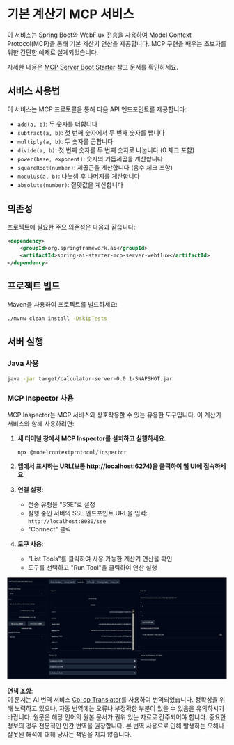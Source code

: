 <!--
CO_OP_TRANSLATOR_METADATA:
{
  "original_hash": "ed9cab32cc67c12d8969b407aa47100a",
  "translation_date": "2025-07-13T17:53:02+00:00",
  "source_file": "03-GettingStarted/01-first-server/solution/java/README.md",
  "language_code": "ko"
}
-->
# 기본 계산기 MCP 서비스

이 서비스는 Spring Boot와 WebFlux 전송을 사용하여 Model Context Protocol(MCP)을 통해 기본 계산기 연산을 제공합니다. MCP 구현을 배우는 초보자를 위한 간단한 예제로 설계되었습니다.

자세한 내용은 [MCP Server Boot Starter](https://docs.spring.io/spring-ai/reference/api/mcp/mcp-server-boot-starter-docs.html) 참고 문서를 확인하세요.


## 서비스 사용법

이 서비스는 MCP 프로토콜을 통해 다음 API 엔드포인트를 제공합니다:

- `add(a, b)`: 두 숫자를 더합니다
- `subtract(a, b)`: 첫 번째 숫자에서 두 번째 숫자를 뺍니다
- `multiply(a, b)`: 두 숫자를 곱합니다
- `divide(a, b)`: 첫 번째 숫자를 두 번째 숫자로 나눕니다 (0 체크 포함)
- `power(base, exponent)`: 숫자의 거듭제곱을 계산합니다
- `squareRoot(number)`: 제곱근을 계산합니다 (음수 체크 포함)
- `modulus(a, b)`: 나눗셈 후 나머지를 계산합니다
- `absolute(number)`: 절댓값을 계산합니다

## 의존성

프로젝트에 필요한 주요 의존성은 다음과 같습니다:

```xml
<dependency>
    <groupId>org.springframework.ai</groupId>
    <artifactId>spring-ai-starter-mcp-server-webflux</artifactId>
</dependency>
```

## 프로젝트 빌드

Maven을 사용하여 프로젝트를 빌드하세요:
```bash
./mvnw clean install -DskipTests
```

## 서버 실행

### Java 사용

```bash
java -jar target/calculator-server-0.0.1-SNAPSHOT.jar
```

### MCP Inspector 사용

MCP Inspector는 MCP 서비스와 상호작용할 수 있는 유용한 도구입니다. 이 계산기 서비스와 함께 사용하려면:

1. **새 터미널 창에서 MCP Inspector를 설치하고 실행하세요**:
   ```bash
   npx @modelcontextprotocol/inspector
   ```

2. **앱에서 표시하는 URL(보통 http://localhost:6274)을 클릭하여 웹 UI에 접속하세요**

3. **연결 설정**:
   - 전송 유형을 "SSE"로 설정
   - 실행 중인 서버의 SSE 엔드포인트 URL을 입력: `http://localhost:8080/sse`
   - "Connect" 클릭

4. **도구 사용**:
   - "List Tools"를 클릭하여 사용 가능한 계산기 연산을 확인
   - 도구를 선택하고 "Run Tool"을 클릭하여 연산 실행

![MCP Inspector Screenshot](../../../../../../translated_images/tool.40e180a7b0d0fe2067cf96435532b01f63f7f8619d6b0132355a04b426b669ac.ko.png)

**면책 조항**:  
이 문서는 AI 번역 서비스 [Co-op Translator](https://github.com/Azure/co-op-translator)를 사용하여 번역되었습니다. 정확성을 위해 노력하고 있으나, 자동 번역에는 오류나 부정확한 부분이 있을 수 있음을 유의하시기 바랍니다. 원문은 해당 언어의 원본 문서가 권위 있는 자료로 간주되어야 합니다. 중요한 정보의 경우 전문적인 인간 번역을 권장합니다. 본 번역 사용으로 인해 발생하는 오해나 잘못된 해석에 대해 당사는 책임을 지지 않습니다.